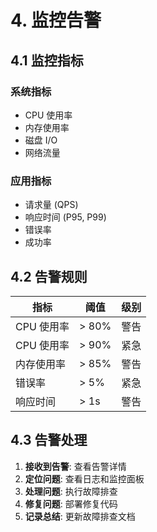 # 4. 监控告警

## 4.1 监控指标

### 系统指标
- CPU 使用率
- 内存使用率
- 磁盘 I/O
- 网络流量

### 应用指标
- 请求量 (QPS)
- 响应时间 (P95, P99)
- 错误率
- 成功率

## 4.2 告警规则

| 指标 | 阈值 | 级别 |
| --- | --- | --- |
| CPU 使用率 | > 80% | 警告 |
| CPU 使用率 | > 90% | 紧急 |
| 内存使用率 | > 85% | 警告 |
| 错误率 | > 5% | 紧急 |
| 响应时间 | > 1s | 警告 |

## 4.3 告警处理

1. **接收到告警**: 查看告警详情
2. **定位问题**: 查看日志和监控面板
3. **处理问题**: 执行故障排查
4. **修复问题**: 部署修复代码
5. **记录总结**: 更新故障排查文档
